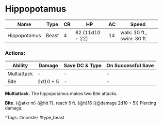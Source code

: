 # Hippopotamus

| Name | Type | CR | HP | AC | Speed |
|------|------|----|----|----|-------|
| Hippopotamus | Beast | 4 | 82 (11d10 + 22) | 14 | walk: 30 ft., swim: 30 ft. |

### Actions:

| Ability | Damage | Save DC & Type | On Successful Save |
|---------|--------|----------------|--------------------|
| Multiattack | - | - | - |
| Bite | 2d10 + 5 | - | - |


**Multiattack.** The hippopotamus makes two Bite attacks.

**Bite.** {@atkr m} {@hit 7}, reach 5 ft. {@h}16 ({@damage 2d10 + 5}) Piercing damage.

^Tags: #monster #type_beast